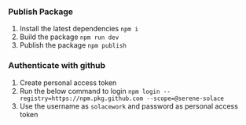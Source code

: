 ### Publish Package
1. Install the latest dependencies
`npm i`
2. Build the package
`npm run dev`
3. Publish the package
`npm publish`

### Authenticate with github
1. Create personal access token
2. Run the below command to login
`npm login --registry=https://npm.pkg.github.com --scope=@serene-solace`
3. Use the username as `solacework` and password as personal access token
